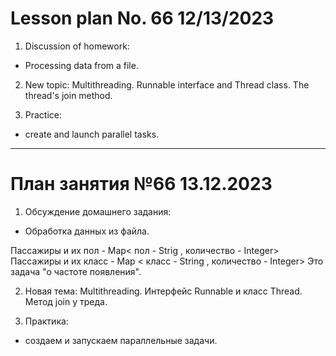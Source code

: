 # Lesson plan No. 66 12/13/2023

1. Discussion of homework:
- Processing data from a file.

2. New topic: Multithreading.
   Runnable interface and Thread class.
   The thread's join method.

3. Practice:
- create and launch parallel tasks.

___________________________________________

# План занятия №66 13.12.2023

1. Обcуждение домашнего задания: 
- Обработка данных из файла.

Пассажиры и их пол - Map< пол - Strig , количество - Integer>
Пассажиры и их класс - Map < класс - String , количество - Integer>
Это задача "о частоте появления".


2. Новая тема: Multithreading.
Интерфейс Runnable и класс Thread.
Метод join у треда.

3. Практика:
- создаем и запускаем параллельные задачи. 






